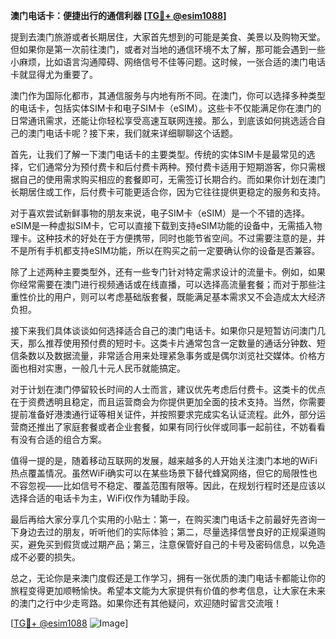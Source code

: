 **澳门电话卡：便捷出行的通信利器 [[TG💪+ @esim1088](https://t.me/s/esim1088)]**

提到去澳门旅游或者长期居住，大家首先想到的可能是美食、美景以及购物天堂。但如果你是第一次前往澳门，或者对当地的通信环境不太了解，那可能会遇到一些小麻烦，比如语言沟通障碍、网络信号不佳等问题。这时候，一张合适的澳门电话卡就显得尤为重要了。

澳门作为国际化都市，其通信服务与内地有所不同。在澳门，你可以选择多种类型的电话卡，包括实体SIM卡和电子SIM卡（eSIM）。这些卡不仅能满足你在澳门的日常通讯需求，还能让你轻松享受高速互联网连接。那么，到底该如何挑选适合自己的澳门电话卡呢？接下来，我们就来详细聊聊这个话题。

首先，让我们了解一下澳门电话卡的主要类型。传统的实体SIM卡是最常见的选择，它们通常分为预付费卡和后付费卡两种。预付费卡适用于短期游客，你只需根据自己的使用需求购买相应的套餐即可，无需签订长期合约。而如果你计划在澳门长期居住或工作，后付费卡可能更适合你，因为它往往提供更稳定的服务和支持。

对于喜欢尝试新鲜事物的朋友来说，电子SIM卡（eSIM）是一个不错的选择。eSIM是一种虚拟SIM卡，它可以直接下载到支持eSIM功能的设备中，无需插入物理卡。这种技术的好处在于方便携带，同时也能节省空间。不过需要注意的是，并不是所有手机都支持eSIM功能，所以在购买之前一定要确认你的设备是否兼容。

除了上述两种主要类型外，还有一些专门针对特定需求设计的流量卡。例如，如果你经常需要在澳门进行视频通话或在线直播，可以选择高流量套餐；而对于那些注重性价比的用户，则可以考虑基础版套餐，既能满足基本需求又不会造成太大经济负担。

接下来我们具体谈谈如何选择适合自己的澳门电话卡。如果你只是短暂访问澳门几天，那么推荐使用预付费的短时卡。这类卡片通常包含一定数量的通话分钟数、短信条数以及数据流量，非常适合用来处理紧急事务或是偶尔浏览社交媒体。价格方面也相对实惠，一般几十元人民币就能搞定。

对于计划在澳门停留较长时间的人士而言，建议优先考虑后付费卡。这类卡的优点在于资费透明且稳定，而且运营商会为你提供更加全面的技术支持。当然，你需要提前准备好港澳通行证等相关证件，并按照要求完成实名认证流程。此外，部分运营商还推出了家庭套餐或者企业套餐，如果有同行伙伴或同事一起前往，不妨看看有没有合适的组合方案。

值得一提的是，随着移动互联网的发展，越来越多的人开始关注澳门本地的WiFi热点覆盖情况。虽然WiFi确实可以在某些场景下替代蜂窝网络，但它的局限性也不容忽视——比如信号不稳定、覆盖范围有限等。因此，在规划行程时还是应该以选择合适的电话卡为主，WiFi仅作为辅助手段。

最后再给大家分享几个实用的小贴士：第一，在购买澳门电话卡之前最好先咨询一下身边去过的朋友，听听他们的实际体验；第二，尽量选择信誉良好的正规渠道购买，避免买到假货或过期产品；第三，注意保管好自己的卡号及密码信息，以免造成不必要的损失。

总之，无论你是来澳门度假还是工作学习，拥有一张优质的澳门电话卡都能让你的旅程变得更加顺畅愉快。希望本文能为大家提供有价值的参考信息，让大家在未来的澳门之行中少走弯路。如果你还有其他疑问，欢迎随时留言交流哦！

[[TG💪+ @esim1088](https://t.me/s/esim1088) ![Image](https://i.postimg.cc/4NQfJmqS/Snipaste-2025-05-13-00-14-12.png)]